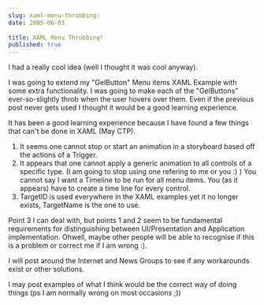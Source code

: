```yaml
---
slug: xaml-menu-throbbing-
date: 2005-06-03
 
title: XAML Menu Throbbing!
published: true
---
```

I had a really cool idea (well I thought it was cool anyway).<p />I was going to extend my "GelButton" Menu items XAML Example with some extra functionality.  I was going to make each of the "GelButtons" ever-so-slightly throb when the user hovers over them.  Even if the previous post never gets used I thought it would be a good learning experience.<p />It has been a good learning experience because I have found a few things that can't be done in XAML (May CTP).<br /><ol>
<li>It seems one cannot stop or start an animation in a storyboard based off the actions of a Trigger.</li>
<li>It appears that one cannot apply a generic animation to all controls of a specific type.  (I am going to stop using one refering to me or you :) )  You cannot say I want a Timeline to be run for all menu items.  You (as it appears) have to create a time line for every control.</li>
<li>TargetID is used everywhere in the XAML examples yet it no longer exists, TargetName is the one to use.</li>
</ol><p>Point 3 I can deal with, but points 1 and 2 seem to be fundamental requirements for distinguishing between UI/Presentation and Application implementation.  Ohwell, maybe other people will be able to recognise if this is a problem or correct me if I am wrong :).</p><p>I will post around the Internet and News Groups to see if any workarounds exist or other solutions.</p><p>I may post examples of what I think would be the correct way of doing things (ps I am normally wrong on most occasions ;))</p><p /><br />

